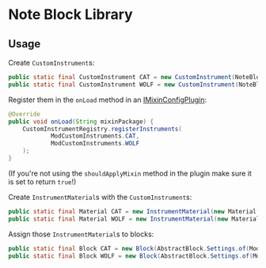 # Note Block Library

## Usage
Create `CustomInstrument`s:
```java
public static final CustomInstrument CAT = new CustomInstrument(NoteBlockLibTest.MOD_ID, "cat", () -> SoundEvents.ENTITY_CAT_AMBIENT);
public static final CustomInstrument WOLF = new CustomInstrument(NoteBlockLibTest.MOD_ID, "wolf", () -> SoundEvents.ENTITY_WOLF_AMBIENT);
```

Register them in the `onLoad` method in an [IMixinConfigPlugin](https://github.com/SpongePowered/Mixin/blob/master/src/main/java/org/spongepowered/asm/mixin/extensibility/IMixinConfigPlugin.java "IMixinConfigPlugin"):
```java
@Override
public void onLoad(String mixinPackage) {
    CustomInstrumentRegistry.registerInstruments(
            ModCustomInstruments.CAT,
            ModCustomInstruments.WOLF
    );
}
```
(If you're not using the `shouldApplyMixin` method in the plugin make sure it is set to return `true`!)

Create `InstrumentMaterial`s with the `CustomInstrument`s:
```java
public static final Material CAT = new InstrumentMaterial(new Material.Builder(MapColor.GRAY).build(), ModCustomInstruments.CAT);
public static final Material WOLF = new InstrumentMaterial(new Material.Builder(MapColor.GRAY).build(), ModCustomInstruments.WOLF);
```

Assign those `InstrumentMaterial`s to blocks:
```java
public static final Block CAT = new Block(AbstractBlock.Settings.of(ModMaterials.CAT).strength(1));
public static final Block WOLF = new Block(AbstractBlock.Settings.of(ModMaterials.WOLF).strength(1));
```
